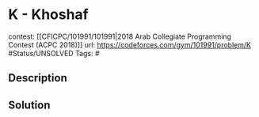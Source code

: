 # K - Khoshaf

contest: [[CFICPC/101991/101991|2018 Arab Collegiate Programming Contest (ACPC 2018)]]
url: https://codeforces.com/gym/101991/problem/K
#Status/UNSOLVED
Tags: #

## Description

## Solution

